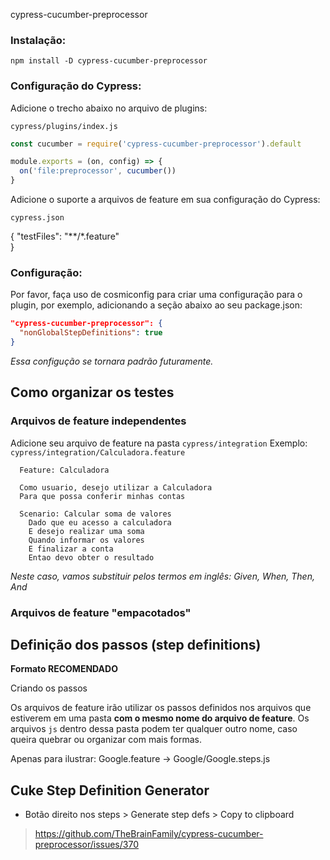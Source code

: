 cypress-cucumber-preprocessor

### Instalação:

`npm install -D cypress-cucumber-preprocessor`

### Configuração do Cypress:

Adicione o trecho abaixo no arquivo de plugins: 

`cypress/plugins/index.js`

```js
const cucumber = require('cypress-cucumber-preprocessor').default

module.exports = (on, config) => {
  on('file:preprocessor', cucumber())
}
``` 

Adicione o suporte a arquivos de feature em sua configuração do Cypress:

`cypress.json`

{
  "testFiles": "**/*.feature"  
}

### Configuração:
Por favor, faça uso de cosmiconfig para criar uma configuração para o plugin, por exemplo, adicionando a seção abaixo ao seu package.json:

```json
"cypress-cucumber-preprocessor": {
  "nonGlobalStepDefinitions": true 
}
``` 

*Essa configução se tornara padrão futuramente.* 

## Como organizar os testes

### Arquivos de feature independentes

Adicione seu arquivo de feature na pasta `cypress/integration`
Exemplo: `cypress/integration/Calculadora.feature`

```gherkin
  Feature: Calculadora

  Como usuario, desejo utilizar a Calculadora
  Para que possa conferir minhas contas

  Scenario: Calcular soma de valores
    Dado que eu acesso a calculadora
    E desejo realizar uma soma
    Quando informar os valores
    E finalizar a conta
    Entao devo obter o resultado

```
*Neste caso, vamos substituir pelos termos em inglês: Given, When, Then, And* 

### Arquivos de feature "empacotados"



## Definição dos passos (step definitions)

**Formato RECOMENDADO**

Criando os passos

Os arquivos de feature irão utilizar os passos definidos nos arquivos que estiverem em uma pasta **com o mesmo nome do arquivo de feature**. Os arquivos `js` dentro dessa pasta podem ter qualquer outro nome, caso queira quebrar ou organizar com mais formas.

Apenas para ilustrar: Google.feature -> Google/Google.steps.js

## Cuke Step Definition Generator
- Botão direito nos steps > Generate step defs > Copy to clipboard

> https://github.com/TheBrainFamily/cypress-cucumber-preprocessor/issues/370
